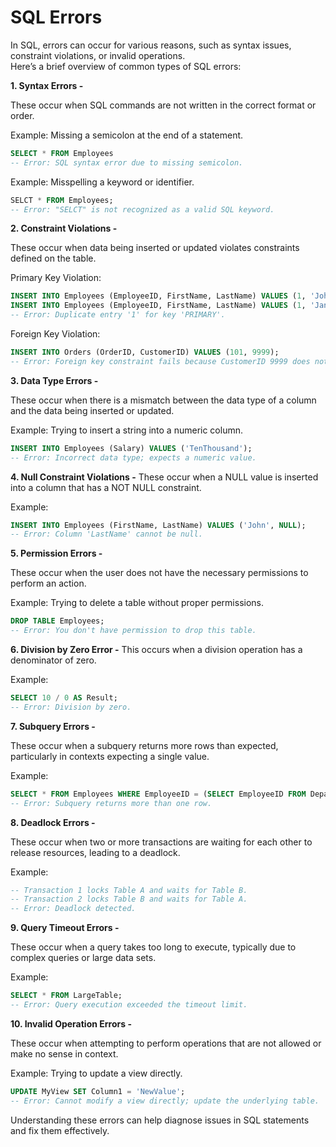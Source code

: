 # SQL Errors

In SQL, errors can occur for various reasons, such as syntax issues, constraint violations, or invalid operations. <br>Here’s a brief overview of common types of SQL errors:

**1. Syntax Errors -**

These occur when SQL commands are not written in the correct format or order.

Example: Missing a semicolon at the end of a statement.

```sql
SELECT * FROM Employees
-- Error: SQL syntax error due to missing semicolon.
```

Example: Misspelling a keyword or identifier.
```sql
SELCT * FROM Employees;
-- Error: "SELCT" is not recognized as a valid SQL keyword.
```

**2. Constraint Violations -**

These occur when data being inserted or updated violates constraints defined on the table.

Primary Key Violation:

```sql
INSERT INTO Employees (EmployeeID, FirstName, LastName) VALUES (1, 'John', 'Doe');
INSERT INTO Employees (EmployeeID, FirstName, LastName) VALUES (1, 'Jane', 'Smith');
-- Error: Duplicate entry '1' for key 'PRIMARY'.
```

Foreign Key Violation:
```sql
INSERT INTO Orders (OrderID, CustomerID) VALUES (101, 9999);
-- Error: Foreign key constraint fails because CustomerID 9999 does not exist in the Customers table.
```

**3. Data Type Errors -**

These occur when there is a mismatch between the data type of a column and the data being inserted or updated.

Example: Trying to insert a string into a numeric column.
```sql
INSERT INTO Employees (Salary) VALUES ('TenThousand');
-- Error: Incorrect data type; expects a numeric value.
```

**4. Null Constraint Violations -**
These occur when a NULL value is inserted into a column that has a NOT NULL constraint.

Example:
```sql
INSERT INTO Employees (FirstName, LastName) VALUES ('John', NULL);
-- Error: Column 'LastName' cannot be null.
```

**5. Permission Errors -**

These occur when the user does not have the necessary permissions to perform an action.

Example: Trying to delete a table without proper permissions.
```sql
DROP TABLE Employees;
-- Error: You don't have permission to drop this table.
```

**6. Division by Zero Error -**
This occurs when a division operation has a denominator of zero.

Example:
```sql
SELECT 10 / 0 AS Result;
-- Error: Division by zero.
```

**7. Subquery Errors -**

These occur when a subquery returns more rows than expected, particularly in contexts expecting a single value.

Example:
```sql
SELECT * FROM Employees WHERE EmployeeID = (SELECT EmployeeID FROM Departments);
-- Error: Subquery returns more than one row.
```

**8. Deadlock Errors -**

These occur when two or more transactions are waiting for each other to release resources, leading to a deadlock.

Example:
```sql
-- Transaction 1 locks Table A and waits for Table B.
-- Transaction 2 locks Table B and waits for Table A.
-- Error: Deadlock detected.
```

**9. Query Timeout Errors -**

These occur when a query takes too long to execute, typically due to complex queries or large data sets.

Example:
```sql
SELECT * FROM LargeTable;
-- Error: Query execution exceeded the timeout limit.
```

**10. Invalid Operation Errors -**

These occur when attempting to perform operations that are not allowed or make no sense in context.

Example: Trying to update a view directly.
```sql
UPDATE MyView SET Column1 = 'NewValue';
-- Error: Cannot modify a view directly; update the underlying table.
```

Understanding these errors can help diagnose issues in SQL statements and fix them effectively.